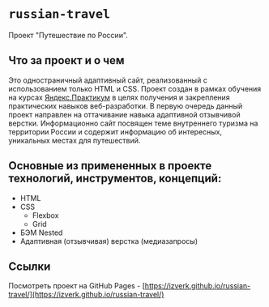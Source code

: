 # `russian-travel`

Проект "Путешествие по России".

## Что за проект и о чем

Это одностраничный адаптивный сайт, реализованный с использованием только HTML и CSS.
Проект создан в рамках обучения на курсах [Яндекс.Практикум](https://practicum.yandex.ru/) в целях получения и закрепления практических навыков веб-разработки. В первую очередь данный проект направлен на оттачивание навыка адаптивной отзывчивой верстки.
Информационно сайт посвящен теме внутреннего туризма на территории России и содержит информацию об интересных, уникальных местах для путешествий.

## Основные из примененных в проекте технологий, инструментов, концепций:

- HTML
- CSS
  - Flexbox
  - Grid
- БЭМ Nested
- Адаптивная (отзывчивая) верстка (медиазапросы)

## Ссылки

Посмотреть проект на GitHub Pages - [https://izverk.github.io/russian-travel/](https://izverk.github.io/russian-travel/)
